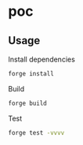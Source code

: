 # poc

## Usage

Install dependencies

```sh
forge install
```

Build

```sh
forge build
```

Test

```sh
forge test -vvvv
```
